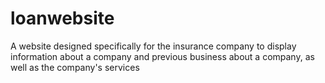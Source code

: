# loanwebsite
A website designed specifically for the insurance company to display information about a company and previous business about a company, as well as the company's services
